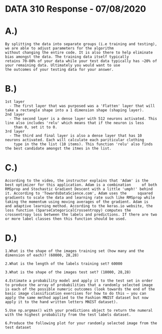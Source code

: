 # DATA 310 Response - 07/08/2020

# A.) 
    By splitting the data into separate groups (i.e training and testing), we are able to adjust parameters for the algorithm
    without changing the entire code. It is also there to help eliminate bias amongst the data. The training data itself typically 
    retains 70-80% of your data while your test data typically has ~20% of your remaining data. Ultimately you would want to use
    the outcomes of your testing data for your answer. 
    
# B.) 
    1st layer 
      - The first layer that was purposed was a 'Flatten' layer that will take a rectangle shape into a 1 dimension shape (shaping layer).
    2nd layer
      - The second layer is a dense layer with 512 neurons activated. This line also includes 'relu' which means that if the neuron is less
        than 0, set it to 0.
    3rd layer
      - The third and final layer is also a dense layer that has 10 neurons activated. Each will calculate each pariticular clothing
        type in the the list (10 items). This function 'relu' also finds the best candidate amongst the itmes in the list.
        
# C.) 
    According to the video, the instructor explains that 'Adam' is the best optimizer for this application. Adam is a combination     of both
    RMSprop and Stochastic Gradient Descent with a little 'umph!' behind it. According to 'TowardsDataScience.com', Adam uses the     squared
    gradients to scale the data and learning rate such like RMSprop while taking the momentum using moving averages of the gradient. Adam is 
    and adaptive learning method. According to the keras.io website, the loss function (SparseCategoricalCrossentropy) computes the 
    crossentropy loss between the labels and predictions. If there are two or more label classes then this function should be used. 
    
# D.)
    1.What is the shape of the images training set (how many and the dimension of each)? (60000, 28,28)

    2.What is the length of the labels training set? 60000
    
    3.What is the shape of the images test set? (10000, 28,28)
    
    4.Estimate a probability model and apply it to the test set in order to produce the array of probabilities that a randomly selected image is each of the possible numeric outcomes (look towards the end of the basic image classification exercises for how to do this — you can apply the same method applied to the Fashion MNIST dataset but now       apply it to the hand written letters MNIST dataset).
    
    5.Use np.argmax() with your predictions object to return the numeral with the highest probability from the test labels dataset.
    
    6.Produce the following plot for your randomly selected image from the test dataset

